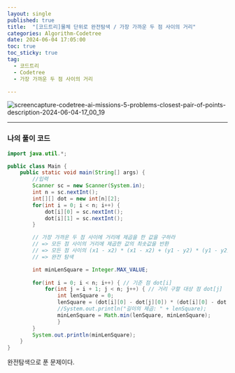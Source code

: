 ```yaml
---
layout: single
published: true
title:  "[코드트리]물체 단위로 완전탐색 / 가장 가까운 두 점 사이의 거리"
categories: Algorithm-Codetree
date: 2024-06-04 17:05:00
toc: true
toc_sticky: true
tag:   
  - 코드트리
  - Codetree
  - 가장 가까운 두 점 사이의 거리

---
```


![screencapture-codetree-ai-missions-5-problems-closest-pair-of-points-description-2024-06-04-17_00_19](https://github.com/BaxDailyGit/BaxDailyGit.github.io/assets/99312529/be285bf3-bcf4-4599-869e-534c57dcee1f)


----------------

### 나의 풀이 코드

```java
import java.util.*;

public class Main {
    public static void main(String[] args) {
        //입력
        Scanner sc = new Scanner(System.in);
        int n = sc.nextInt();
        int[][] dot = new int[n][2];
        for(int i = 0; i < n; i++) {
            dot[i][0] = sc.nextInt();
            dot[i][1] = sc.nextInt();
        }

        // 가장 가까운 두 점 사이에 거리에 제곱을 한 값을 구하라
        // => 모든 점 사이의 거리에 제곱한 값의 최솟값을 반환
        // => 모든 점 사이의 (x1 - x2) * (x1 - x2) + (y1 - y2) * (y1 - y2)의 최솟값을 반환
        // => 완전 탐색

        int minLenSquare = Integer.MAX_VALUE;
        
        for(int i = 0; i < n; i++) { // 기준 점 dot[i]
            for(int j = i + 1; j < n; j++) { // 거리 구할 대상 점 dot[j]
                int lenSquare = 0;
                lenSquare = (dot[i][0] - dot[j][0]) * (dot[i][0] - dot[j][0]) + (dot[i][1] - dot[j][1]) * (dot[i][1] - dot[j][1]);
                //System.out.println("길이의 제곱: " + lenSquare);
                minLenSquare = Math.min(lenSquare, minLenSquare);
                }
        }
        System.out.println(minLenSquare);
    }
}
```

완전탐색으로 푼 문제이다.
        
